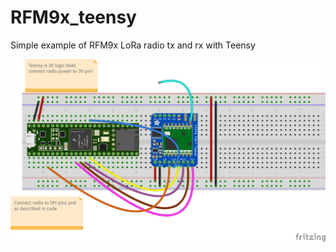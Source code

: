 # RFM9x_teensy
Simple example of RFM9x LoRa radio tx and rx with Teensy

![Alt text](rfm69_TEENSY_bb.png?raw=true "Title")
